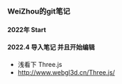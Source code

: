 ### WeiZhou的git笔记

#### 2022年 Start

#### 2022.4 导入笔记 并且开始编辑

- 浅看下 Three.js
- http://www.webgl3d.cn/Three.js/



